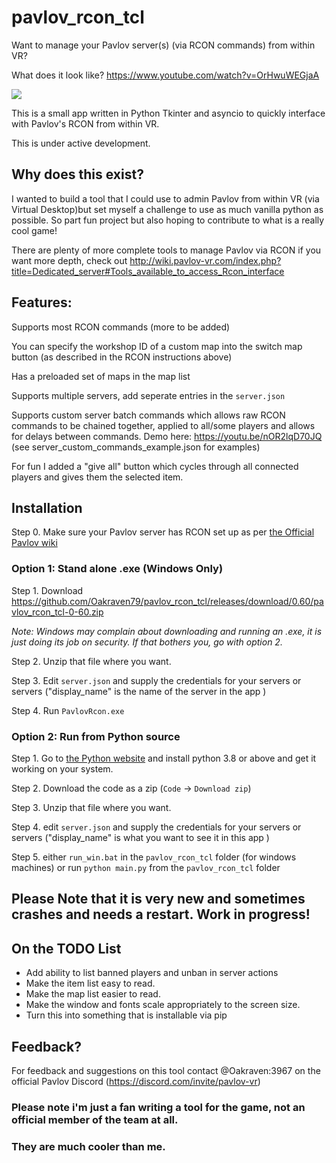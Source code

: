 # pavlov_rcon_tcl
Want to manage your Pavlov server(s) (via RCON commands) from within VR?

What does it look like? https://www.youtube.com/watch?v=OrHwuWEGjaA

<img src="http://www.greatleapskyward.com/pavlov_rcon.jpg" />

This is a small app written in Python Tkinter and asyncio to quickly interface with Pavlov's RCON from within VR.

This is under active development.

## Why does this exist?
I wanted to build a tool that I could use to admin Pavlov from within VR (via Virtual Desktop)but set myself a challenge to use as much vanilla python as possible. So part fun project but also hoping to contribute to what is a really cool game!

There are plenty of more complete tools to manage Pavlov via RCON if you want more depth, check out http://wiki.pavlov-vr.com/index.php?title=Dedicated_server#Tools_available_to_access_Rcon_interface


## Features:

Supports most RCON commands (more to be added)

You can specify the workshop ID of a custom map into the switch map button (as described in the RCON instructions above)

Has a preloaded set of maps in the map list

Supports multiple servers, add seperate entries in the `server.json`

Supports custom server batch commands which allows raw RCON commands to be chained together, applied to all/some players and allows for delays between commands. Demo here: https://youtu.be/nOR2lqD70JQ (see server_custom_commands_example.json for examples) 

For fun I added a "give all" button which cycles through all connected players and gives them the selected item.


## Installation
Step 0. Make sure your Pavlov server has RCON set up as per [the Official Pavlov wiki](http://wiki.pavlov-vr.com/index.php?title=Dedicated_server#Rcon_Overview_and_Commands) 


### Option 1:  Stand alone .exe (Windows Only)

Step 1. Download https://github.com/Oakraven79/pavlov_rcon_tcl/releases/download/0.60/pavlov_rcon_tcl-0-60.zip

_Note: Windows may complain about downloading and running an .exe, it is just doing its job on security. If that bothers you, go with option 2._

Step 2. Unzip that file where you want.

Step 3. Edit `server.json` and supply the credentials for your servers or servers ("display_name" is the name of the server in the app )

Step 4. Run `PavlovRcon.exe`

### Option 2: Run from Python source

Step 1. Go to [the Python website](http://www.python.org/downloads/) and install python 3.8 or above and get it working on your system. 

Step 2. Download the code as a zip (`Code` -> `Download zip`)

Step 3. Unzip that file where you want.

Step 4. edit `server.json` and supply the credentials for your servers or servers ("display_name" is what you want to see it in this app )

Step 5. either `run_win.bat` in the `pavlov_rcon_tcl` folder (for windows machines) or run `python main.py` from the `pavlov_rcon_tcl` folder 


## Please Note that it is very new and sometimes crashes and needs a restart. Work in progress! 

## On the TODO List 

- Add ability to list banned players and unban in server actions
- Make the item list easy to read.
- Make the map list easier to read.
- Make the window and fonts scale appropriately to the screen size. 
- Turn this into something that is installable via pip

## Feedback?

For feedback and suggestions on this tool contact @Oakraven:3967 on the official Pavlov Discord (https://discord.com/invite/pavlov-vr)

### Please note i'm just a fan writing a tool for the game, not an official member of the team at all. 
### They are much cooler than me.